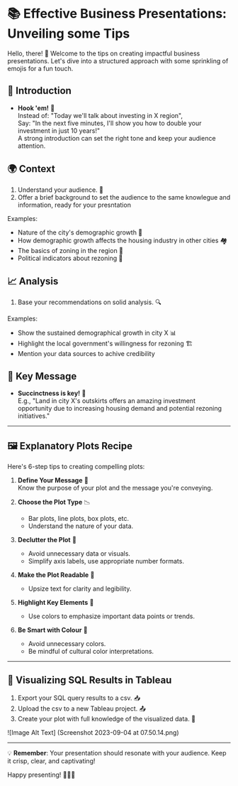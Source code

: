 # 📚 Effective Business Presentations: Unveiling some Tips 

Hello, there! 👋 Welcome to the tips on creating impactful business presentations. 
Let's dive into a structured approach with some sprinkling of emojis for a fun touch.

## 🚀 Introduction

- **Hook 'em!** 🎣  
  Instead of: "Today we'll talk about investing in X region",  
  Say: "In the next five minutes, I'll show you how to double your investment in just 10 years!"  
  A strong introduction can set the right tone and keep your audience attention. 

## 🌍 Context

1. Understand your audience. 🧠  
2. Offer a brief background to set the audience to the same knowlegue 
and information, ready for your presntation 

Examples:

   - Nature of the city's demographic growth 🌆
   - How demographic growth affects the housing industry in other cities 🏘️
   - The basics of zoning in the region 📜
   - Political indicators about rezoning 🚩

## 📈 Analysis

1. Base your recommendations on solid analysis. 🔍  

Examples:
   - Show the sustained demographical growth in city X 📊
   - Highlight the local government's willingness for rezoning 🏗️
   - Mention your data sources to achive credibility  

## 🎯 Key Message

- **Succinctness is key!** 🔑  
  E.g., "Land in city X's outskirts offers an amazing investment opportunity 
         due to increasing housing demand and potential rezoning initiatives."

---

## 🖼️ Explanatory Plots Recipe 

Here's 6-step tips to creating compelling plots:

1. **Define Your Message** 📝  
   Know the purpose of your plot and the message you're conveying.
   
2. **Choose the Plot Type** 📉  
   - Bar plots, line plots, box plots, etc.  
   - Understand the nature of your data.
     
3. **Declutter the Plot** 🧹  
   - Avoid unnecessary data or visuals.
   - Simplify axis labels, use appropriate number formats.

4. **Make the Plot Readable** 👀  
   - Upsize text for clarity and legibility.

5. **Highlight Key Elements** 🌟  
   - Use colors to emphasize important data points or trends.

6. **Be Smart with Colour** 🎨  
   - Avoid unnecessary colors.  
   - Be mindful of cultural color interpretations.

---

## 🏅 Visualizing SQL Results in Tableau

1. Export your SQL query results to a csv. 📥
2. Upload the csv to a new Tableau project. 📤
3. Create your plot with full knowledge of the visualized data. 🎨

![Image Alt Text] (Screenshot 2023-09-04 at 07.50.14.png)

---

💡 **Remember**: Your presentation should resonate with your audience. 
                 Keep it crisp, clear, and captivating!

Happy presenting! 🎉🎈🎊
